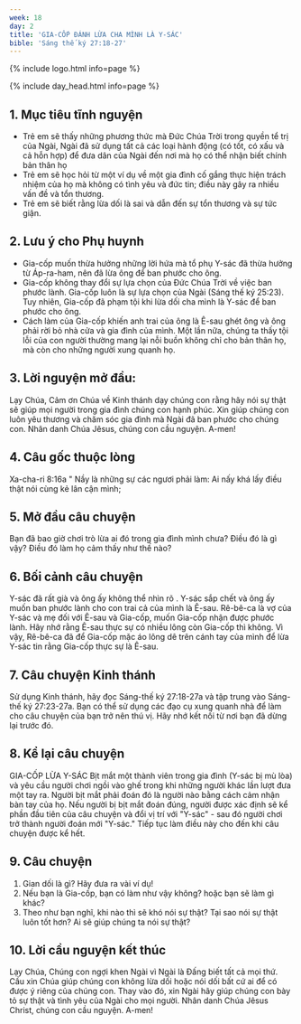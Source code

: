 ```yaml
---
week: 18
day: 2
title: 'GIA-CỐP ĐÁNH LỪA CHA MÌNH LÀ Y-SÁC'
bible: 'Sáng thế ký 27:18-27'
---
```



{% include logo.html info=page %}

{% include day_head.html info=page %}

## 1. Mục tiêu tĩnh nguyện
- Trẻ em sẽ thấy những phương  thức mà Đức Chúa Trời trong quyền tể trị của Ngài, Ngài đã sử dụng tất cả các loại hành động (có tốt, có xấu và cả hỗn hợp) để đưa dân của Ngài đến nơi mà họ có thể nhận biết chính bản thân họ
- Trẻ em sẽ học hỏi từ một ví dụ về một gia đình cố gắng thực hiện trách nhiệm của họ mà không có tình yêu và đức tin; điều này gây ra nhiều vấn đề và tổn thương.
- Trẻ em sẽ biết rằng lừa dối là sai và dẫn đến sự tổn thương và sự tức giận.

## 2. Lưu ý cho Phụ huynh
- Gia-cốp muốn thừa hưởng những lời hứa mà tổ phụ Y-sác đã thừa hưởng từ Áp-ra-ham, nên đã lừa ông để ban phước cho ông.
- Gia-cốp không thay đổi sự lựa chọn của Đức Chúa Trời về việc ban phước lành. Gia-cốp luôn là sự lựa chọn của Ngài (Sáng thế ký 25:23). Tuy nhiên, Gia-cốp đã phạm tội khi lừa dối cha mình là Y-sác để ban phước cho ông.
- Cách làm của Gia-cốp khiến anh trai của ông là Ê-sau ghét ông và ông phải rời bỏ nhà cửa và gia đình của mình. Một lần nữa, chúng ta thấy tội lỗi của con người thường mang lại nỗi buồn không chỉ cho bản thân họ, mà còn cho những người xung quanh họ.

## 3. Lời nguyện mở đầu:
Lạy Chúa, Cảm ơn Chúa về Kinh thánh dạy chúng con rằng hãy nói sự thật sẽ giúp mọi người trong gia đình chúng con hạnh phúc. Xin giúp chúng con luôn yêu thương và chăm sóc gia đình mà Ngài đã ban phước cho chúng con. Nhân danh Chúa Jêsus, chúng con cầu nguyện. A-men!

## 4. Câu gốc thuộc lòng
Xa-cha-ri 8:16a " Nầy là những sự các ngươi phải làm: Ai nấy khá lấy điều thật nói cùng kẻ lân cận mình;


## 5. Mở đầu câu chuyện
Bạn đã bao giờ chơi trò lừa ai đó trong gia đình mình chưa? Điều đó là gì vậy? Điều đó làm họ cảm thấy như thế nào?

## 6. Bối cảnh câu chuyện
Y-sác đã rất già và ông ấy không thể nhìn rõ . Y-sác sắp chết và ông ấy muốn ban phước lành cho con trai cả của mình là Ê-sau. Rê-bê-ca là vợ của Y-sác và mẹ đối với Ê-sau và Gia-cốp, muốn Gia-cốp nhận được phước lành. Hãy nhớ rằng Ê-sau thực sự có nhiều lông còn Gia-cốp thì không. Vì vậy, Rê-bê-ca đã để Gia-cốp mặc áo lông dê trên cánh tay của mình để lừa Y-sác tin rằng Gia-cốp thực sự là Ê-sau.

## 7. Câu chuyện Kinh thánh
Sử dụng Kinh thánh, hãy đọc Sáng-thế ký 27:18-27a và tập trung vào Sáng-thế ký 27:23-27a. Bạn có thể sử dụng các đạo cụ xung quanh nhà để làm cho câu chuyện của bạn trở nên thú vị. Hãy nhớ kết nối từ nơi bạn đã dừng lại trước đó.

## 8. Kể lại câu chuyện
GIA-CỐP LỪA Y-SÁC
Bịt mắt một thành viên trong gia đình (Y-sác bị mù lòa) và yêu cầu người chơi ngồi vào ghế trong khi những người khác lần lượt đưa một tay ra. Người bịt mắt phải đoán đó là người nào bằng cách cảm nhận bàn tay của họ. Nếu người bị bịt mắt đoán đúng, người được xác định sẽ kể phần đầu tiên của câu chuyện và đổi vị trí với "Y-sác" - sau đó người chơi trở thành người đoán mới "Y-sác." Tiếp tục làm điều này cho đến khi câu chuyện được kể hết.

## 9. Câu chuyện
1. Gian dối là gì? Hãy đưa ra vài ví dụ!
2. Nếu bạn là Gia-cốp, bạn có làm như vậy không? hoặc bạn sẽ làm gì khác?
3. Theo như bạn nghĩ, khi nào thì sẽ khó nói sự thật? Tại sao nói sự thật luôn tốt hơn? Ai sẽ giúp chúng ta nói sự thật?

## 10. Lời cầu nguyện kết thúc
Lạy Chúa, Chúng con ngợi khen Ngài vì Ngài là Đấng biết tất cả mọi thứ. Cầu xin Chúa giúp chúng con không lừa dối hoặc nói dối bất cứ ai để có được ý riêng của chúng con. Thay vào đó, xin Ngài hãy giúp chúng con bày tỏ sự thật và tình yêu của Ngài cho mọi người. Nhân danh Chúa Jêsus Christ, chúng con cầu nguyện. A-men!
